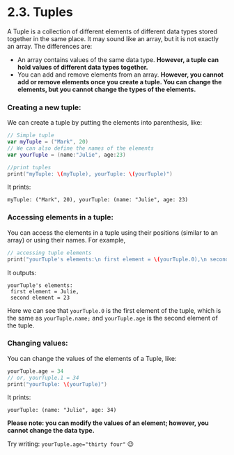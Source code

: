 # 2.3. Tuples

A Tuple is a collection of different elements of different data types stored together in the same place. It may sound like an array, but it is not exactly an array. The differences are:

* An array contains values of the same data type. **However, a tuple can hold values of different data types together.**
* You can add and remove elements from an array. **However, you cannot add or remove elements once you create a tuple. You can change the elements, but you cannot change the types of the elements.**

### Creating a new tuple:

We can create a tuple by putting the elements into parenthesis, like:

```swift
// Simple tuple
var myTuple = ("Mark", 20)
// We can also define the names of the elements
var yourTuple = (name:"Julie", age:23)

//print tuples
print("myTuple: \(myTuple), yourTuple: \(yourTuple)")
```

It prints:

```
myTuple: ("Mark", 20), yourTuple: (name: "Julie", age: 23)
```

### Accessing elements in a tuple:

You can access the elements in a tuple using their positions (similar to an array) or using their names. For example,

```swift
// accessing tuple elements
print("yourTuple's elements:\n first element = \(yourTuple.0),\n second element = \(yourTuple.age)")
```

It outputs:

```
yourTuple's elements:
 first element = Julie,
 second element = 23
```

Here we can see that `yourTuple.0` is the first element of the tuple, which is the same as `yourTuple.name;` and `yourTuple.age` is the second element of the tuple.

### Changing values:

You can change the values of the elements of a Tuple, like:

```swift
yourTuple.age = 34
// or, yourTuple.1 = 34
print("yourTuple: \(yourTuple)")
```

It prints:

```
yourTuple: (name: "Julie", age: 34)
```

**Please note: you can modify the values of an element; however, you cannot change the data type.**

Try writing: `yourTuple.age="thirty four"` :wink:
